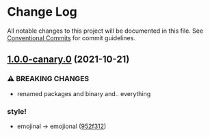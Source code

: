 # Change Log

All notable changes to this project will be documented in this file.
See [Conventional Commits](https://conventionalcommits.org) for commit guidelines.

## [1.0.0-canary.0](https://github.com/andyjy/emojional-commitment/compare/v0.2.5-canary.2...v1.0.0-canary.0) (2021-10-21)


### ⚠ BREAKING CHANGES

* renamed packages and binary and.. everything

### style!

* emojinal -> emojional ([952f312](https://github.com/andyjy/emojional-commitment/commit/952f3126b3351b30b1e098653fff81e09d441f93))

